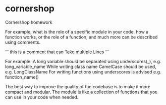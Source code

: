# cornershop
Cornershop homework

For example, what is the role of a specific module in your code, how a function works, or the role of a function, and much more can be described using comments.

‘’’ this is a comment that can
Take multiple
Lines ‘’’



For example:
A long variable should be separated using underscores(_), e.g. long_variable_name
While writing class name CamelCase should be used, e.g. LongClassName
For writing functions using underscores is advised e.g. function_name()

The best way to improve the quality of the codebase is to make it more compact and modular. The module is like a collection of functions that you can use in your code when needed.
